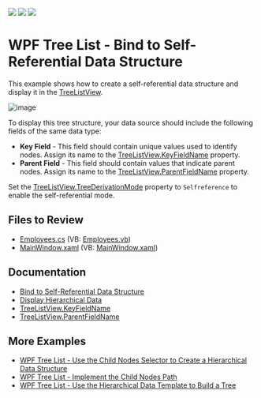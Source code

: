 <!-- default badges list -->
![](https://img.shields.io/endpoint?url=https://codecentral.devexpress.com/api/v1/VersionRange/128648599/21.1.5%2B)
[![](https://img.shields.io/badge/Open_in_DevExpress_Support_Center-FF7200?style=flat-square&logo=DevExpress&logoColor=white)](https://supportcenter.devexpress.com/ticket/details/E3127)
[![](https://img.shields.io/badge/📖_How_to_use_DevExpress_Examples-e9f6fc?style=flat-square)](https://docs.devexpress.com/GeneralInformation/403183)
<!-- default badges end -->
# WPF Tree List - Bind to Self-Referential Data Structure

This example shows how to create a self-referential data structure and display it in the [TreeListView](https://docs.devexpress.com/WPF/DevExpress.Xpf.Grid.TreeListView).

![image](https://user-images.githubusercontent.com/65009440/193233902-8038d935-80ff-4482-a14d-66ce42ad82c3.png)

To display this tree structure, your data source should include the following fields of the same data type:

* **Key Field** - This field should contain unique values used to identify nodes. Assign its name to the [TreeListView.KeyFieldName](https://docs.devexpress.com/WPF/DevExpress.Xpf.Grid.TreeListView.KeyFieldName) property.
* **Parent Field** - This field should contain values that indicate parent nodes. Assign its name to the [TreeListView.ParentFieldName](https://docs.devexpress.com/WPF/DevExpress.Xpf.Grid.TreeListView.ParentFieldName) property.

Set the [TreeListView.TreeDerivationMode](https://docs.devexpress.com/WPF/DevExpress.Xpf.Grid.TreeListView.TreeDerivationMode) property to `Selfreference` to enable the self-referential mode.

## Files to Review

* [Employees.cs](./CS/Bind_to_SelfReferential_Data/Employees.cs) (VB: [Employees.vb](./VB/Bind_to_SelfReferential_Data/Employees.vb))
* [MainWindow.xaml](./CS/Bind_to_SelfReferential_Data/MainWindow.xaml) (VB: [MainWindow.xaml](./VB/Bind_to_SelfReferential_Data/MainWindow.xaml))

## Documentation

* [Bind to Self-Referential Data Structure](https://docs.devexpress.com/WPF/9571/controls-and-libraries/data-grid/display-hierarchical-data/bind-to-self-referential-data-structure)
* [Display Hierarchical Data](https://docs.devexpress.com/WPF/9700/controls-and-libraries/data-grid/display-hierarchical-data)
* [TreeListView.KeyFieldName](https://docs.devexpress.com/WPF/DevExpress.Xpf.Grid.TreeListView.KeyFieldName)
* [TreeListView.ParentFieldName](https://docs.devexpress.com/WPF/DevExpress.Xpf.Grid.TreeListView.ParentFieldName)

## More Examples

* [WPF Tree List - Use the Child Nodes Selector to Create a Hierarchical Data Structure](https://github.com/DevExpress-Examples/how-to-implement-hierarchical-data-binding-via-child-nodes-selector-e3298)
* [WPF Tree List - Implement the Child Nodes Path](https://github.com/DevExpress-Examples/how-to-implement-childnodespath-t556239)
* [WPF Tree List - Use the Hierarchical Data Template to Build a Tree](https://github.com/DevExpress-Examples/how-to-build-a-tree-via-hierarchicaldatatemplate-e3410)

